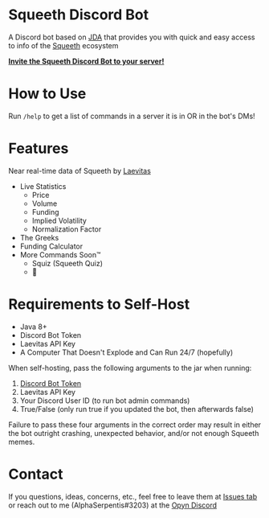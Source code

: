 # Squeeth Discord Bot
A Discord bot based on [JDA](https://github.com/DV8FromTheWorld/JDA) that provides you with quick and easy access to info of the [Squeeth](https://squeeth.com) ecosystem

[**Invite the Squeeth Discord Bot to your server!**](https://discord.com/oauth2/authorize?client_id=966062130472304681&permissions=0&scope=applications.commands%20bot)

# How to Use

Run `/help` to get a list of commands in a server it is in OR in the bot's DMs!

# Features
Near real-time data of Squeeth by [Laevitas](https://app.laevitas.ch/dashboard/squeeth)
- Live Statistics
  - Price
  - Volume
  - Funding
  - Implied Volatility
  - Normalization Factor
- The Greeks
- Funding Calculator
- More Commands Soon:tm:
  - Squiz (Squeeth Quiz)
  - :eyes: 

# Requirements to Self-Host

- Java 8+
- Discord Bot Token
- Laevitas API Key
- A Computer That Doesn't Explode and Can Run 24/7 (hopefully)

When self-hosting, pass the following arguments to the jar when running:

1. [Discord Bot Token](https://discord.com/developers/applications)
2. Laevitas API Key
3. Your Discord User ID (to run bot admin commands)
4. True/False (only run true if you updated the bot, then afterwards false)

Failure to pass these four arguments in the correct order may result in either the bot outright crashing, unexpected behavior, and/or not enough Squeeth memes.

# Contact

If you questions, ideas, concerns, etc., feel free to leave them at [Issues tab](https://github.com/AlphaSerpentis/SqueethDiscordBot/issues) or reach out to me (AlphaSerpentis#3203) at the [Opyn Discord](https://discord.gg/opyn) 
